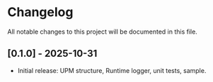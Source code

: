 # Changelog

All notable changes to this project will be documented in this file.

## [0.1.0] - 2025-10-31
- Initial release: UPM structure, Runtime logger, unit tests, sample.
